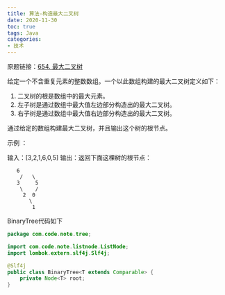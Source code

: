 ```yaml
---
title: 算法-构造最大二叉树
date: 2020-11-30
toc: true
tags: Java
categories: 
- 技术
---
```


原题链接：[654. 最大二叉树](https://leetcode-cn.com/problems/maximum-binary-tree/)

给定一个不含重复元素的整数数组。一个以此数组构建的最大二叉树定义如下：

1. 二叉树的根是数组中的最大元素。
2. 左子树是通过数组中最大值左边部分构造出的最大二叉树。
3. 右子树是通过数组中最大值右边部分构造出的最大二叉树。

通过给定的数组构建最大二叉树，并且输出这个树的根节点。

<!--more-->

示例 ：

输入：[3,2,1,6,0,5]
输出：返回下面这棵树的根节点：

       6
        /   \
       3     5
        \    / 
         2  0   
           \
            1
BinaryTree代码如下

```java
package com.code.note.tree;

import com.code.note.listnode.ListNode;
import lombok.extern.slf4j.Slf4j;

@Slf4j
public class BinaryTree<T extends Comparable> {
    private Node<T> root;
}

```


